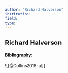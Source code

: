 ```yaml
---
author: "Richard Halverson"
institution:
field:
type:
---
```


## Richard Halverson
#### Bibliography:

![[@Collins2018-ut]]